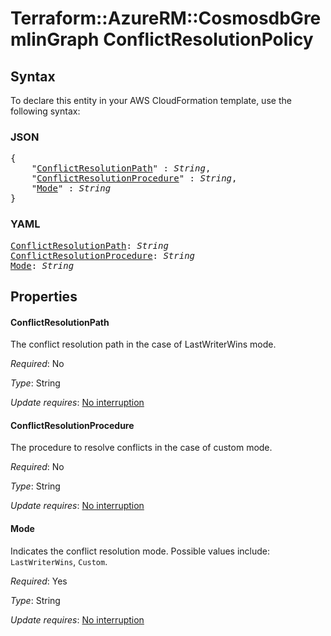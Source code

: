 # Terraform::AzureRM::CosmosdbGremlinGraph ConflictResolutionPolicy

## Syntax

To declare this entity in your AWS CloudFormation template, use the following syntax:

### JSON

<pre>
{
    "<a href="#conflictresolutionpath" title="ConflictResolutionPath">ConflictResolutionPath</a>" : <i>String</i>,
    "<a href="#conflictresolutionprocedure" title="ConflictResolutionProcedure">ConflictResolutionProcedure</a>" : <i>String</i>,
    "<a href="#mode" title="Mode">Mode</a>" : <i>String</i>
}
</pre>

### YAML

<pre>
<a href="#conflictresolutionpath" title="ConflictResolutionPath">ConflictResolutionPath</a>: <i>String</i>
<a href="#conflictresolutionprocedure" title="ConflictResolutionProcedure">ConflictResolutionProcedure</a>: <i>String</i>
<a href="#mode" title="Mode">Mode</a>: <i>String</i>
</pre>

## Properties

#### ConflictResolutionPath

The conflict resolution path in the case of LastWriterWins mode.

_Required_: No

_Type_: String

_Update requires_: [No interruption](https://docs.aws.amazon.com/AWSCloudFormation/latest/UserGuide/using-cfn-updating-stacks-update-behaviors.html#update-no-interrupt)

#### ConflictResolutionProcedure

The procedure to resolve conflicts in the case of custom mode.

_Required_: No

_Type_: String

_Update requires_: [No interruption](https://docs.aws.amazon.com/AWSCloudFormation/latest/UserGuide/using-cfn-updating-stacks-update-behaviors.html#update-no-interrupt)

#### Mode

Indicates the conflict resolution mode. Possible values include: `LastWriterWins`, `Custom`.

_Required_: Yes

_Type_: String

_Update requires_: [No interruption](https://docs.aws.amazon.com/AWSCloudFormation/latest/UserGuide/using-cfn-updating-stacks-update-behaviors.html#update-no-interrupt)

